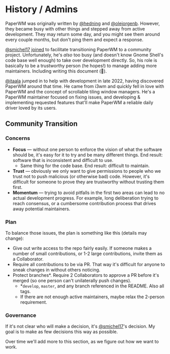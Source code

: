 # History / Admins

PaperWM was originally written by [@hedning] and [@olejorgenb]. However, they became busy with other things and stepped away from active development. They may return some day, and you might see them around every couple months, but don't ping them and expect a response.

[@smichel17] [joined](https://github.com/paperwm/PaperWM/issues/407) to facilitate transitioning PaperWM to a community project. Unfortunately, he's *also* too busy (and doesn't know Gnome Shell's code base well enough) to take over development directly. So, his role is basically to be a trustworthy person (he hopes!) to manage adding more maintainers. Including writing this document (👋).

[@jtaala] jumped in to help with development in late 2022, having discovered PaperWM around that time. He came from i3wm and quickly fell in love with PaperWM and the concept of scrollable tiling window managers. He's a PaperWM maintainer focused on fixing issues, and developing & implementing requested features that'll make PaperWM a reliable daily driver loved by its users.

## Community Transition

### Concerns

- **Focus** — without one person to enforce the vision of what the software should be, it's easy for it to try and be many different things. End result: software that is inconsistent and difficult to use.
    - Same thing for the code base. End result: difficult to maintain.
- **Trust** — obviously we only want to give permissions to people who we trust not to push malicious (or otherwise bad) code. However, it's difficult for someone to prove they are trustworthy without trusting them first.
- **Momentum** — trying to avoid pitfalls in the first two areas can lead to no actual development progress. For example, long deliberation trying to reach consensus, or a cumbersome contribution process that drives away potential maintainers.

### Plan

To balance those issues, the plan is something like this (details may change):

- Give out write access to the repo fairly easily. If someone makes a number of small contributions, or 1-2 large contributions, invite them as a Collaborator.
- Require all contributions to be via PR. That way it's difficult for anyone to sneak changes in without others noticing.
- Protect branches\*. Require 2 Collaborators to approve a PR before it's merged (so one person can't unilaterally push changes).
    - \*`develop`, `master`, and any branch referenced in the README. Also all tags.
    - If there are not enough active maintainers, maybe relax the 2-person requirement.

### Governance

If it's not clear who will make a decision, it's [@smichel17]'s decision.
My goal is to make as few decisions this way as possible.

Over time we'll add more to this section, as we figure out how we want to work.

[@hedning]: https://github.com/hedning
[@olejorgenb]: https://github.com/olejorgenb
[@smichel17]: https://github.com/smichel17
[@jtaala]: https://github.com/jtaala
